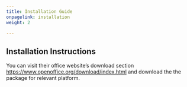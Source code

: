 ```yaml
---
title: Installation Guide
onpagelink: installation
weight: 2

---
```


Installation Instructions
-------------------------

You can visit their office website’s download section https://www.openoffice.org/download/index.html and download the the package for relevant platform.